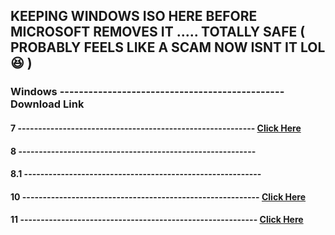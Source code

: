 ## KEEPING WINDOWS ISO HERE BEFORE MICROSOFT REMOVES IT ..... TOTALLY SAFE ( PROBABLY FEELS LIKE A SCAM NOW ISNT IT LOL 😆 )

### Windows  -----------------------------------------------    Download Link

#### 7       ----------------------------------------------------------               [Click Here]()
#### 8       ----------------------------------------------------------  
#### 8.1     ----------------------------------------------------------  
#### 10      ----------------------------------------------------------               [Click Here](https://www.mediafire.com/file/lza2w6innc8i7d0/Windows+10+22h2+x64.iso/file)
#### 11      ----------------------------------------------------------               [Click Here](https://www.mediafire.com/file/v591mtvw0jjorsb/Win11_23H2_English_x64v2.iso/file)
